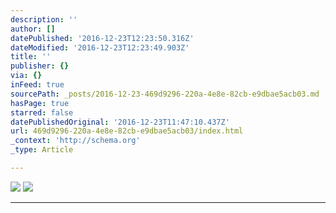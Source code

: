 ```yaml
---
description: ''
author: []
datePublished: '2016-12-23T12:23:50.316Z'
dateModified: '2016-12-23T12:23:49.903Z'
title: ''
publisher: {}
via: {}
inFeed: true
sourcePath: _posts/2016-12-23-469d9296-220a-4e8e-82cb-e9dbae5acb03.md
hasPage: true
starred: false
datePublishedOriginal: '2016-12-23T11:47:10.437Z'
url: 469d9296-220a-4e8e-82cb-e9dbae5acb03/index.html
_context: 'http://schema.org'
_type: Article

---
```

![](https://the-grid-user-content.s3-us-west-2.amazonaws.com/feb62c6e-4992-4614-b7b4-9e0213477cca.jpg)
![](https://the-grid-user-content.s3-us-west-2.amazonaws.com/ef8564bb-a64e-40f5-87fd-03afe5bc20f2.png)

---